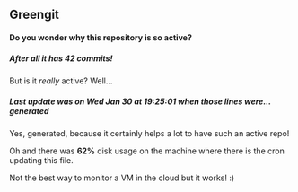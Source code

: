 ## Greengit

#### Do you wonder why this repository is so active?

##### After all it has 42 commits!

But is it *really* active? Well...

##### Last update was on Wed Jan 30 at 19:25:01 when those lines were... generated

Yes, generated, because it certainly helps a lot to have such an active repo!

Oh and there was **62%** disk usage on the machine
where there is the cron updating this file.

Not the best way to monitor a VM in the cloud but it works! :)
